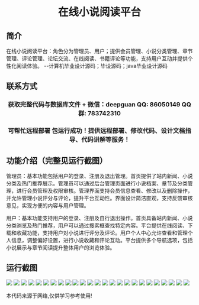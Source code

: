 <p><h1 align="center">在线小说阅读平台</h1></p>

## 简介
在线小说阅读平台：角色分为管理员、用户；提供会员管理、小说分类管理、章节管理、评论管理、论坛交流、在线阅读、书籍评论等功能，支持用户互动并提供个性化阅读体验。    --计算机毕业设计源码；毕设源码；java毕业设计源码


## 联系方式
<p><h3 align="center">获取完整代码与数据库文件 + 微信：deepguan QQ: 86050149 QQ群: 783742310</h3></p>
<p><h3 align="center">可帮忙远程部署 包运行成功！提供远程部署、修改代码、设计文档指导、代码讲解等服务！</h3></p>

## 功能介绍（完整见运行截图）
管理员：基本功能包括用户的登录、注册及退出管理。首页提供了站内新闻、小说分类及热门推荐展示。管理员可以通过后台管理页面进行小说档案、章节及分类管理，进行会员管理及权限审核。管理界面支持会员信息查看、修改以及删除操作，并允许管理小说评分与评论，提升平台互动性。界面设计简洁直观，支持反馈审核意见，实现方便的内容与用户管理。

用户：基本功能支持用户的登录、注册及自行退出操作。首页具备站内新闻、小说分类浏览及热门推荐，用户可以通过搜索框查找特定内容。平台提供在线阅读、下载和收藏功能，支持用户对小说进行评分及评论。用户个人中心允许查看和管理个人信息，调整偏好设置，进行小说收藏和评论互动。平台提供多个导航选项，包括小说展示与章节阅读提升整体用户的浏览体验。


## 运行截图
![](https://bs-1329754181.cos.ap-shanghai.myqcloud.com/spring/OnlineNovelReadingPlatform/img/001.jpg)
![](https://bs-1329754181.cos.ap-shanghai.myqcloud.com/spring/OnlineNovelReadingPlatform/img/002.jpg)
![](https://bs-1329754181.cos.ap-shanghai.myqcloud.com/spring/OnlineNovelReadingPlatform/img/003.jpg)
![](https://bs-1329754181.cos.ap-shanghai.myqcloud.com/spring/OnlineNovelReadingPlatform/img/004.jpg)
![](https://bs-1329754181.cos.ap-shanghai.myqcloud.com/spring/OnlineNovelReadingPlatform/img/005.jpg)
![](https://bs-1329754181.cos.ap-shanghai.myqcloud.com/spring/OnlineNovelReadingPlatform/img/006.jpg)
![](https://bs-1329754181.cos.ap-shanghai.myqcloud.com/spring/OnlineNovelReadingPlatform/img/007.jpg)
![](https://bs-1329754181.cos.ap-shanghai.myqcloud.com/spring/OnlineNovelReadingPlatform/img/008.jpg)
![](https://bs-1329754181.cos.ap-shanghai.myqcloud.com/spring/OnlineNovelReadingPlatform/img/009.jpg)
![](https://bs-1329754181.cos.ap-shanghai.myqcloud.com/spring/OnlineNovelReadingPlatform/img/010.jpg)
![](https://bs-1329754181.cos.ap-shanghai.myqcloud.com/spring/OnlineNovelReadingPlatform/img/011.jpg)
![](https://bs-1329754181.cos.ap-shanghai.myqcloud.com/spring/OnlineNovelReadingPlatform/img/012.jpg)
![](https://bs-1329754181.cos.ap-shanghai.myqcloud.com/spring/OnlineNovelReadingPlatform/img/013.jpg)
![](https://bs-1329754181.cos.ap-shanghai.myqcloud.com/spring/OnlineNovelReadingPlatform/img/014.jpg)
![](https://bs-1329754181.cos.ap-shanghai.myqcloud.com/spring/OnlineNovelReadingPlatform/img/015.jpg)
![](https://bs-1329754181.cos.ap-shanghai.myqcloud.com/spring/OnlineNovelReadingPlatform/img/016.jpg)
![](https://bs-1329754181.cos.ap-shanghai.myqcloud.com/spring/OnlineNovelReadingPlatform/img/017.jpg)
![](https://bs-1329754181.cos.ap-shanghai.myqcloud.com/spring/OnlineNovelReadingPlatform/img/018.jpg)
![](https://bs-1329754181.cos.ap-shanghai.myqcloud.com/spring/OnlineNovelReadingPlatform/img/019.jpg)
![](https://bs-1329754181.cos.ap-shanghai.myqcloud.com/spring/OnlineNovelReadingPlatform/img/020.jpg)
![](https://bs-1329754181.cos.ap-shanghai.myqcloud.com/spring/OnlineNovelReadingPlatform/img/021.jpg)
![](https://bs-1329754181.cos.ap-shanghai.myqcloud.com/spring/OnlineNovelReadingPlatform/img/022.jpg)
![](https://bs-1329754181.cos.ap-shanghai.myqcloud.com/spring/OnlineNovelReadingPlatform/img/023.jpg)
![](https://bs-1329754181.cos.ap-shanghai.myqcloud.com/spring/OnlineNovelReadingPlatform/img/024.jpg)
![](https://bs-1329754181.cos.ap-shanghai.myqcloud.com/spring/OnlineNovelReadingPlatform/img/025.jpg)

<p>本代码来源于网络,仅供学习参考使用!</p>
